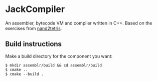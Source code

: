 # JackCompiler

An assembler, bytecode VM and compiler written in C++. Based on the exercises from [nand2tetris](nand2tetris.org).

## Build instructions

Make a build directory for the component you want:

```
$ mkdir assemblr/build && cd assemblr/build
$ cmake ..
$ cmake --build .
```
